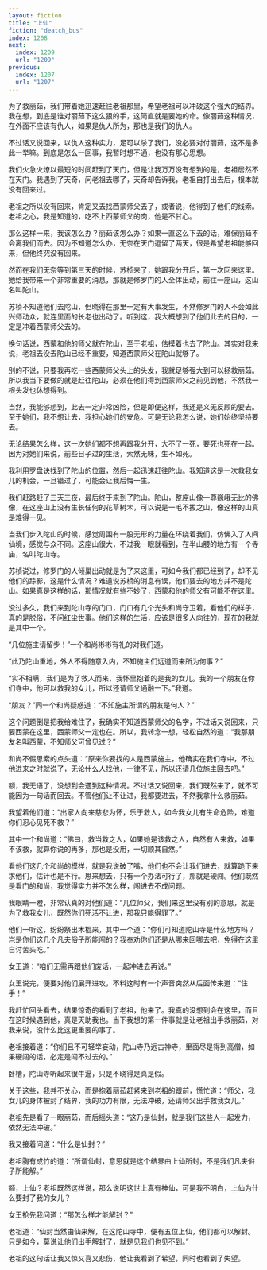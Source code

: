 ```yaml
---
layout: fiction
title: "上仙"
fiction: "deatch_bus"
index: 1208
next:
  index: 1209
  url: "1209"
previous:
  index: 1207
  url: "1207"
---
```

为了救丽茹，我们带着她迅速赶往老祖那里，希望老祖可以冲破这个强大的结界。我在想，到底是谁对丽茹下这么狠的手，这简直就是要她的命。像丽茹这种情况，在外面不应该有仇人，如果是仇人所为，那也是我们的仇人。

不过话又说回来，以仇人这种实力，足可以杀了我们，没必要对付丽茹，这不是多此一举嘛。到底是怎么一回事，我暂时想不通，也没有那心思想。

我们火急火燎以最短的时间赶到了天门，但是让我万万没有想到的是，老祖居然不在天门。我遇到了天奇，问老祖去哪了，天奇却告诉我，老祖自打出去后，根本就没有回来过。

老祖之所以没有回来，肯定又去找西蒙师父去了，或者说，他得到了他们的线索。老祖之心，我是知道的，吃不上西蒙师父的肉，他是不甘心。

那么这样一来，我该怎么办？丽茹该怎么办？如果一直这么下去的话，难保丽茹不会离我们而去。因为不知道怎么办，无奈在天门逗留了两天，很是希望老祖能够回来，但他终究没有回来。

然而在我们无奈等到第三天的时候，苏桢来了，她跟我分开后，第一次回来这里。她给我带来一个非常重要的消息，那就是修罗门的人全体出动，前往一座山，这山名叫陀山。

苏桢不知道他们去陀山，但晓得在那里一定有大事发生，不然修罗门的人不会如此兴师动众，就连里面的长老也出动了。听到这，我大概想到了他们此去的目的，一定是冲着西蒙师父去的。

换句话说，西蒙和他的师父就在陀山，至于老祖，估摸着也去了陀山。其实对我来说，老祖去没去陀山已经不重要，知道西蒙师父在陀山就够了。

别的不说，只要我再吃一些西蒙师父头上的头发，我就足够强大到可以拯救丽茹。所以我当下要做的就是赶往陀山，必须在他们得到西蒙师父之前见到他，不然我一根头发也休想得到。

当然，我能够想到，此去一定非常凶险，但是即便这样，我还是义无反顾的要去。至于她们，我不想让去，我担心她们的安危。可是无论我怎么说，她们始终坚持要去。

无论结果怎么样，这一次她们都不想再跟我分开，大不了一死，要死也死在一起。因为对她们来说，前些日子过的生活，索然无味，生不如死。

我利用罗盘诀找到了陀山的位置，然后一起迅速赶往陀山。我知道这是一次救我女儿的机会，一旦错过了，可能会让我后悔一生。

我们赶路赶了三天三夜，最后终于来到了陀山。陀山，整座山像一尊巍峨无比的佛像，在这座山上没有生长任何的花草树木，可以说是一毛不拔之山，像这样的山真是难得一见。

当我们步入陀山的时候，感觉周围有一股无形的力量在环绕着我们，仿佛入了人间仙境，感觉与众不同。这座山很大，不过我一眼就看到，在半山腰的地方有一个寺庙，名叫陀山寺。

苏桢说过，修罗门的人倾巢出动就是为了来这里，可如今我们都已经到了，却不见他们的踪影，这是什么情况？难道说苏桢的消息有误，他们要去的地方并不是陀山。如果真是这样的话，那情况就有些不妙了，西蒙和他的师父有可能不在这里。

没过多久，我们来到陀山寺的门口，门口有几个光头和尚守卫着，看他们的样子，真的是脱俗，不问红尘世事。他们这样的生活，应该是很多人向往的，现在的我就是其中一个。

“几位施主请留步！”一个和尚彬彬有礼的对我们道。

“此乃陀山重地，外人不得随意入内，不知施主们远道而来所为何事？”

“实不相瞒，我们是为了救人而来，我怀里抱着的是我的女儿。我的一个朋友在你们寺中，他可以救我的女儿，所以还请师父通融一下。”我道。

“朋友？”同一个和尚疑惑道：“不知施主所谓的朋友是何人？”

这个问题倒是把我给难住了，我确实不知道西蒙师父的名字，不过话又说回来，只要西蒙在这里，西蒙师父一定也在。所以，我转念一想，轻松自然的道：“我那朋友名叫西蒙，不知师父可曾见过？”

和尚不假思索的点头道：“原来你要找的人是西蒙施主，他确实在我们寺中，不过他进来之时就说了，无论什么人找他，一律不见，所以还请几位施主回去吧。”

额，我无语了，没想到会遇到这种情况。不过话又说回来，我们既然来了，就不可能因为一句话而回去。不管他们让不让进，我都要进去，不然我拿什么救丽茹。

我望着他们道：“出家人向来慈悲为怀，乐于救人，如今我女儿有生命危险，难道你们忍心见死不救？”

其中一个和尚道：“佛曰，救当救之人，如果她是该救之人，自然有人来救，如果不该救，就算你说的再多，那也是没用，一切顺其自然。”

看他们这几个和尚的模样，就是我说破了嘴，他们也不会让我们进去，就算跪下来求他们，估计也是不行。思来想去，只有一个办法可行了，那就是硬闯。他们既然是看门的和尚，我觉得实力并不怎么样，闯进去不成问题。

我眼睛一瞪，非常认真的对他们道：“几位师父，我们来这里没有别的意思，就是为了救我女儿，既然你们死活不让进，那我只能得罪了。”

他们一听这，纷纷祭出木棍来，其中一个道：“你们可知道陀山寺是什么地方吗？岂是你们这几个凡夫俗子所能闯的？我奉劝你们还是从哪来回哪去吧，免得在这里自讨苦头吃。”

女王道：“咱们无需再跟他们废话，一起冲进去再说。”

女王说完，便要对他们展开进攻，不料这时有一个声音突然从后面传来道：“住手！”

我赶忙回头看去，结果惊奇的看到了老祖，他来了。我真的没想到会在这里，而且在这时候遇到他，真是天助我也。当下我想的第一件事就是让老祖出手救丽茹，对我来说，没什么比这更重要的事了。

老祖接着道：“你们且不可轻举妄动，陀山寺乃远古神寺，里面尽是得到高僧，如果硬闯的话，必定是闯不过去的。”

卧槽，陀山寺听起来很牛逼，只是不晓得是真是假。

关于这些，我并不关心，而是抱着丽茹赶紧来到老祖的跟前，慌忙道：“师父，我女儿的身体被封了结界，我的功力有限，无法冲破，还请师父出手救我女儿。”

老祖先是看了一眼丽茹，而后摇头道：“这乃是仙封，就是我们这些人一起发力，依然无法冲破。”

我又接着问道：“什么是仙封？”

老祖胸有成竹的道：“所谓仙封，意思就是这个结界由上仙所封，不是我们凡夫俗子所能解。”

额，上仙？老祖既然这样说，那么说明这世上真有神仙，可是我不明白，上仙为什么要封了我的女儿？

女王抢先我问道：“那怎么样才能解封？”

老祖道：“仙封当然由仙来解，在这陀山寺中，便有五位上仙，他们都可以解封。只是如今，莫说让他们出手解封了，就是见我们也见不到。”

老祖的这句话让我又惊又喜又悲伤，他让我看到了希望，同时也看到了失望。